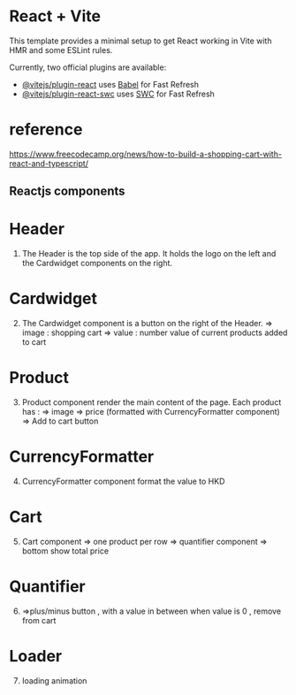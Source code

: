 # React + Vite

This template provides a minimal setup to get React working in Vite with HMR and some ESLint rules.

Currently, two official plugins are available:

- [@vitejs/plugin-react](https://github.com/vitejs/vite-plugin-react/blob/main/packages/plugin-react/README.md) uses [Babel](https://babeljs.io/) for Fast Refresh
- [@vitejs/plugin-react-swc](https://github.com/vitejs/vite-plugin-react-swc) uses [SWC](https://swc.rs/) for Fast Refresh

# reference

https://www.freecodecamp.org/news/how-to-build-a-shopping-cart-with-react-and-typescript/

## Reactjs components

# Header

1. The Header is the top side of the app. It holds the logo on the left and the Cardwidget components on the right.


# Cardwidget
2. The Cardwidget component is a button on the right of the Header.
    => image : shopping cart
    => value : number value of current products added to cart

# Product
3. Product component render the main content of the page. 
    Each product has : 
    => image
    => price (formatted with CurrencyFormatter component)
    => Add to cart button

# CurrencyFormatter
4. CurrencyFormatter component format the value to HKD 


# Cart  
5. Cart component 
    => one product per row
    => quantifier component 
    => bottom show total price 

# Quantifier
6.  =>plus/minus button , with a value in between
    when value is 0 , remove from cart

# Loader 
7. loading animation 


